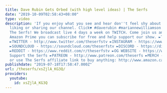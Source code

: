 ```yaml
---
title: Dave Rubin Gets Orbed (with high level ideas) | The Serfs
date: "2019-10-09T02:58:43+08:00"
type: video
description: 'If you enjoy what you see and hear don''t feel shy about subscribing,
  liking or sharing our channel. Click▼ #daverubin #mariannewilliamson #orb Follow
  The Serfs! We broadcast live 4 days a week on TWITCH. Come join us and if you have
  Amazon Prime you can subscribe for free and help support our show. ►TWITCH - http://www.twitch.tv/theserfstv
  ►TWITTER - http://www.twitter.com/theserfstv ►INSTAGRAM - https://www.instagram.com/theserfstv
  ►SOUNDCLOUD - https://soundcloud.com/theserfstv ►DISCORD - https://discord.gg/BztHb9M
  ►REDDIT - https://www.reddit.com/r/theserfstv ►OG WEBSITE - https://www.weareserfs.com
  Support the Serfs ►PATREON - http://www.patreon.com/theserfs ►MERCH - https://teespring.com/stores/the-serfs-capitalist-shill
  or use The Serfs affiliate link to buy anything: http://www.amazon.ca/?tag=marxcapital-20'
publishdate: "2019-07-18T17:58:47.000Z"
url: /theserfs/xsZjlA_KG3Q/
providers:
  youtube:
    id: xsZjlA_KG3Q
---
```

